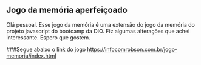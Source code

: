 
Jogo da memória aperfeiçoado
---

Olá pessoal. Esse jogo da memória é uma extensão do jogo da memória do projeto javascript do bootcamp da DIO. Fiz algumas alterações que achei interessante. Espero que gostem.

###Segue abaixo o link do jogo
<https://infocomrobson.com.br/jogo-memoria/index.html>